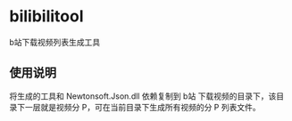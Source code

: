 # bilibilitool
b站下载视频列表生成工具



## 使用说明

将生成的工具和 Newtonsoft.Json.dll 依赖复制到 b站 下载视频的目录下，该目录下一层就是视频分 P，可在当前目录下生成所有视频的分 P 列表文件。


